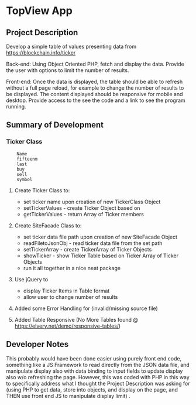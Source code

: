 # TopView App

## Project Description
Develop a simple table of values presenting data from https://blockchain.info/ticker  

Back-end: Using Object Oriented PHP, fetch and display the data. Provide the user with options to limit the number of results.  

Front-end: Once the data is displayed, the table should be able to refresh without a full page reload, for example to change the number of results to be displayed. The content displayed should be responsive for mobile and desktop.
Provide access to the see the code and a link to see the program running.

## Summary of Development

### Ticker Class
```
    Name
    fifteenm
    last
    buy
    sell
    symbol
```

1. Create Ticker Class to:
    * set ticker name upon creation of new TickerClass Object
    * setTickerValues - create Ticker Object based on 
    * getTickerValues - return Array of Ticker members

2. Create SiteFacade Class to:
    * set ticker data file path upon creation of new SiteFacade Object
    * readFiletoJsonObj - read ticker data file from the set path
    * setTickerArray - create TickerArray of Ticker Objects
    * showTicker - show Ticker Table based on Ticker Array of Ticker Objects
    * run it all together in a nice neat package

3. Use jQuery to 
    * display Ticker Items in Table format
    * allow user to change number of results

4. Added some Error Handling for (invalid/missing source file)

5. Added Table Responsive (No More Tables found @ https://elvery.net/demo/responsive-tables/)

## Developer Notes
This probably would have been done easier using purely front end code, something like a JS Framework to read directly from the JSON data file, and manipulate display also with data binding to input fields to update display also w/o refreshing the page. However, this was coded with PHP in this way to specifically address what I thought the Project Description was asking for (using PHP to get data, store into objects, and display on the page, and THEN use front end JS to manipulate display limit) .
